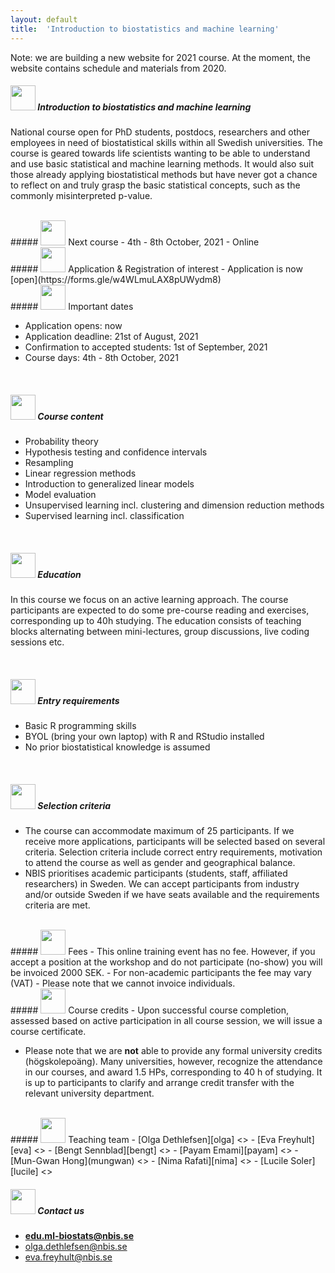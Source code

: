 ```yaml
---
layout: default
title:  'Introduction to biostatistics and machine learning'
---
```


Note: we are building a new website for 2021 course. At the moment, the website contains schedule and materials from 2020.


##### <img border="0" src="icons/info.svg" width="40" height="40"> Introduction to biostatistics and machine learning
National course open for PhD students, postdocs, researchers and other employees in need of biostatistical skills within all Swedish universities.  The course is geared towards life scientists wanting to be able to understand and use basic statistical and machine learning methods. It would also suit those already applying biostatistical methods but have never got a chance to reflect on and truly grasp the basic statistical concepts, such as the commonly misinterpreted p-value.

<br/>
##### <img border="0" src="icons/calendar-date.svg" width="40" height="40"> Next course
- 4th - 8th October, 2021
- Online



<br/>
##### <img border="0" src="icons/application.svg" width="40" height="40"> Application & Registration of interest
- Application is now [open](https://forms.gle/w4WLmuLAX8pUWydm8)
<!-- - Application is **open**  Apply [here](https://forms.gle/wsjYYuujFMhUc2FV7) -->


<!-- >*COVID-19 and our event: we are following [Stockholm](https://www.su.se/english/about/news-and-events/information-for-students-and-staff-about-the-coronavirus-1.483182) and [Uppsala University recommendations](https://www.uu.se/en/students/recommendations-on-coronavirus/), incl. on organising events. We are hoping that the course can run as scheduled in May. In case of cancellations due to COVID-19 no fees will be charged, i.e. we warmly encourage your application at this stage and we will be in touch if any changes were to occur.* -->


<br/>
##### <img border="0" src="icons/schedule-01.svg" width="40" height="40"> Important dates

- Application opens: now
- Application deadline: 21st of August, 2021
- Confirmation to accepted students: 1st of September, 2021
- Course days: 4th - 8th October, 2021


<br/>

##### <img border="0" src="icons/content.svg" width="40" height="40"> Course content
- Probability theory
- Hypothesis testing and confidence intervals
- Resampling
- Linear regression methods
- Introduction to generalized linear models
- Model evaluation
- Unsupervised learning incl. clustering and dimension reduction methods
- Supervised learning incl. classification



<br/>

##### <img border="0" src="icons/education.svg" width="40" height="40"> Education
In this course we focus on an active learning approach. The course participants are expected to do some pre-course reading and exercises, corresponding up to 40h studying. The education consists of teaching blocks alternating between mini-lectures, group discussions, live coding sessions etc.

<br/>

##### <img border="0" src="icons/enter.svg" width="40" height="40"> Entry requirements
- Basic R programming skills
- BYOL (bring your own laptop) with R and RStudio installed
- No prior biostatistical knowledge is assumed

<br/>

##### <img border="0" src="icons/selection.svg" width="40" height="40"> Selection criteria
 - The course can accommodate maximum of 25 participants. If we receive more applications, participants will be selected based on several criteria. Selection criteria include correct entry requirements, motivation to attend the course as well as gender and geographical balance.
 - NBIS prioritises academic participants (students, staff, affiliated researchers) in Sweden. We can accept participants from industry and/or outside Sweden if we have seats available and the requirements criteria are met.

<br/>
##### <img border="0" src="icons/fees.svg" width="40" height="40"> Fees
- This online training event has no fee. However, if you accept a position at the workshop and do not participate (no-show) you will be invoiced 2000 SEK.
- For non-academic participants the fee may vary (VAT)
- Please note that we cannot invoice individuals.


<br/>
##### <img border="0" src="icons/diploma.svg" width="40" height="40"> Course credits
- Upon successful course completion, assessed based on active participation in all course session, we will issue a course certificate.

- Please note that we are **not** able to provide any formal university credits (högskolepoäng). Many universities, however, recognize the attendance in our courses, and award 1.5 HPs, corresponding to 40 h of studying. It is up to participants to clarify and arrange credit transfer with the relevant university department.

<br/>
##### <img border="0" src="icons/team.svg" width="40" height="40"> Teaching team
- [Olga Dethlefsen][olga] <<olga.dethlefsen@nbis.se>>
- [Eva Freyhult][eva] <<eva.freyhult@nbis.se>>
- [Bengt Sennblad][bengt] <<bengt.sennblad@scilifelab.se>>
- [Payam Emami][payam] <<payam.emami@nbis.se>>  
- [Mun-Gwan Hong](mungwan) <<mungwan.hong@nbis.se>>
- [Nima Rafati][nima] <<nima.rafati@nbis.se>>
- [Lucile Soler][lucile] <<lucile.soler@nbis.se>>

<br/>

[eva]: https://nbis.se/about/staff/eva-freyhult/
[olga]: https://nbis.se/about/staff/olga-dethlefsen/
[bengt]: https://nbis.se/about/staff/bengt-sennblad/
[payam]: https://nbis.se/about/staff/payam-emami/
[mungwan]: https://nbis.se/about/staff/mungwan-hong/
[nima]: https://nbis.se/about/staff/nima-rafati/
[lucile]: https://nbis.se/about/staff/lucile-soler/

##### <img border="0" src="icons/email.svg" width="40" height="40"> Contact us
- **edu.ml-biostats@nbis.se**
- olga.dethlefsen@nbis.se
- eva.freyhult@nbis.se
